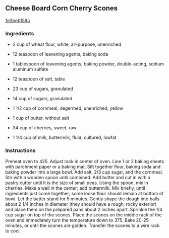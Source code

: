 ## Cheese Board Corn Cherry Scones

[1e3beb159a](http://www.food.com/recipe/cheese-board-corn-cherry-scones-167976)

### Ingredients

 - 2 cup of wheat flour, white, all-purpose, unenriched

 - 12 teaspoon of leavening agents, baking soda

 - 1 tablespoon of leavening agents, baking powder, double-acting, sodium aluminum sulfate

 - 12 teaspoon of salt, table

 - 23 cup of sugars, granulated

 - 14 cup of sugars, granulated

 - 1 1/2 cup of cornmeal, degermed, unenriched, yellow

 - 1 cup of butter, without salt

 - 34 cup of cherries, sweet, raw

 - 1 1/4 cup of milk, buttermilk, fluid, cultured, lowfat

### Instructions

Preheat oven to 425. Adjust rack in center of oven. Line 1 or 2 baking sheets with parchment paper or a baking mat. Sift together flour, baking soda and baking powder into a large bowl. Add salt, 2/3 cup sugar, and the cornmeal. Stir with a wooden spoon until combined. Add butter and cut in with a pastry cutter until it is the size of small peas. Using the spoon, mix in cherries. Make a well in the center; add buttermilk. Mix briefly, until ingredients just come together; some loose flour should remain at bottom of bowl. Let the batter stand for 5 minutes. Gently shape the dough into balls about 2 1/4 inches in diameter (they should have a rough, rocky exterior) and place them on the prepared pans about 2 inches apart. Sprinkle the 1/4 cup sugar on top of the scones. Place the scones on the middle rack of the oven and immediately turn the temperature down to 375. Bake 20-25 minutes, or until the scones are golden. Transfer the scones to a wire rack to cool.
